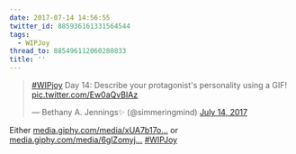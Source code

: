 ```yaml
---
date: 2017-07-14 14:56:55
twitter_id: 885936161331564544
tags:
  - WIPJoy
thread_to: 885496112060280833
title: ''
---
```


<blockquote class="twitter-tweet"><p lang="en" dir="ltr"><a href="https://twitter.com/hashtag/WIPjoy?src=hash&amp;ref_src=twsrc%5Etfw">#WIPjoy</a> Day 14: Describe your protagonist&#39;s personality using a GIF! <a href="https://t.co/Ew0aQvBIAz">pic.twitter.com/Ew0aQvBIAz</a></p>&mdash; Bethany A. Jennings✨ (@simmeringmind) <a href="https://twitter.com/simmeringmind/status/885713365275820032?ref_src=twsrc%5Etfw">July 14, 2017</a></blockquote>
<script async src="https://platform.twitter.com/widgets.js" charset="utf-8"></script>

Either [media.giphy.com/media/xUA7b17o…](https://media.giphy.com/media/xUA7b17osqXImEFJKM/giphy.gif) or [media.giphy.com/media/6glZomyj…](https://media.giphy.com/media/6glZomyjk59f2/giphy.gif) [#WIPJoy](https://twitter.com/hashtag/WIPJoy)
